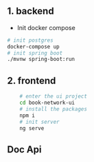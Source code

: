 ## 1. backend

- Init docker compose

```sh
# init postgres
docker-compose up
# init spring boot
./mvnw spring-boot:run
```

## 2. frontend

```sh
    # enter the ui project 
    cd book-network-ui
    # install the packages
    npm i
    # init server
    ng serve
```

## Doc Api
